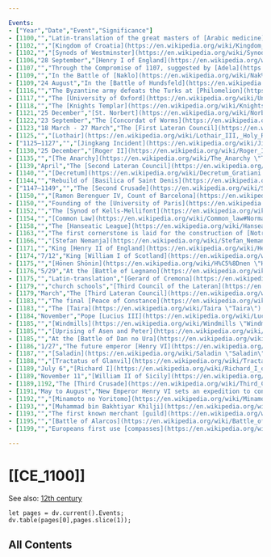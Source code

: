 ```yaml
---

Events:
- ["Year","Date","Event","Significance"]
- [1100,"","Latin-translation of the great masters of [Arabic medicine](https://en.wikipedia.org/wiki/Arabic_medicine \"Arabic medicine\"): [Rhazes](https://en.wikipedia.org/wiki/Muhammad_ibn_Zakariya_al-Razi \"Muhammad ibn Zakariya al-Razi\"), [Ishaq Ibn Imran](https://en.wikipedia.org/wiki/Ishaq_Ibn_Imran \"Ishaq Ibn Imran\"), [Ibn Suleiman](https://en.wikipedia.org/wiki/Isaac_Israeli_ben_Solomon \"Isaac Israeli ben Solomon\"), and [Ibn al-Jazzar](https://en.wikipedia.org/wiki/Ibn_al-Jazzar \"Ibn al-Jazzar\").","Translated by [Constantine the African](https://en.wikipedia.org/wiki/Constantine_the_African \"Constantine the African\")."]
- [1102,"","[Kingdom of Croatia](https://en.wikipedia.org/wiki/Kingdom_of_Croatia_(medieval) \"Kingdom of Croatia (medieval)\") and [Kingdom of Hungary](https://en.wikipedia.org/wiki/Kingdom_of_Hungary \"Kingdom of Hungary\") formed a [personal union](https://en.wikipedia.org/wiki/Personal_union \"Personal union\") of two kingdoms united under the Hungarian king. The act of union was deal with [Pacta conventa](https://en.wikipedia.org/wiki/Pacta_conventa_(Croatia) \"Pacta conventa (Croatia)\"), by which institutions of separate Croatian statehood were maintained through the [Sabor](https://en.wikipedia.org/wiki/Sabor \"Sabor\") (an assembly of Croatian nobles) and the [ban](https://en.wikipedia.org/wiki/Ban_(title) \"Ban (title)\") (viceroy). In addition, the Croatian nobles retained their lands and titles.","Medieval [Hungary](https://en.wikipedia.org/wiki/Hungary \"Hungary\") and [Croatia](https://en.wikipedia.org/wiki/Croatia \"Croatia\") were (in terms of public international law) allied by means of [personal union](https://en.wikipedia.org/wiki/Personal_union \"Personal union\") until 1526. Although, [Hungarian-Croatian state](https://en.wikipedia.org/wiki/Croatia_in_personal_union_with_Hungary \"Croatia in personal union with Hungary\") existed until the beginning of the 20th century and the [Treaty of Trianon](https://en.wikipedia.org/wiki/Treaty_of_Trianon \"Treaty of Trianon\")."]
- [1102,"","[Synods of Westminster](https://en.wikipedia.org/wiki/Synods_of_Westminster \"Synods of Westminster\").","End of simony, [clerical marriages](https://en.wikipedia.org/wiki/Clerical_celibacy \"Clerical celibacy\"), slavery under [Anselm of Canterbury](https://en.wikipedia.org/wiki/Anselm_of_Canterbury \"Anselm of Canterbury\")"]
- [1106,"28 September","[Henry I of England](https://en.wikipedia.org/wiki/Henry_I_of_England \"Henry I of England\") defeats his older brother [Robert Curthose](https://en.wikipedia.org/wiki/Robert_Curthose \"Robert Curthose\"), duke of [Normandy](https://en.wikipedia.org/wiki/Normandy \"Normandy\"), at the [Battle of Tinchebrai](https://en.wikipedia.org/wiki/Battle_of_Tinchebrai \"Battle of Tinchebrai\"), and imprisons him in [Devizes castle](https://en.wikipedia.org/wiki/Devizes_Castle \"Devizes Castle\"); [Edgar Atheling](https://en.wikipedia.org/wiki/Edgar_Atheling \"Edgar Atheling\") and [William Clito](https://en.wikipedia.org/wiki/William_Clito \"William Clito\") are also taken prisoner.","This victory made a later struggle between England and the rising [Capetian](https://en.wikipedia.org/wiki/House_of_Capet \"House of Capet\") power in France inevitable."]
- [1107,"","Through the Compromise of 1107, suggested by [Adela](https://en.wikipedia.org/wiki/Adela_of_Normandy \"Adela of Normandy\"), the sister of [King Henry](https://en.wikipedia.org/wiki/Henry_I_of_England \"Henry I of England\"), the Investiture Struggle in England is ended.","This compromise removed one of the points of friction between the English monarchy and the Catholic Church."]
- [1109,"","In the Battle of [Naklo](https://en.wikipedia.org/wiki/Nak%C5%82o_nad_Noteci%C4%85 \"Nakło nad Notecią\"), [Boleslaus III Wrymouth](https://en.wikipedia.org/wiki/Boleslaus_III_Wrymouth \"Boleslaus III Wrymouth\") defeats the [Pomeranians](https://en.wikipedia.org/wiki/Pomeranians_(Slavic_tribe) \"Pomeranians (Slavic tribe)\").","Polish access to the sea is re-established."]
- [1109,"24 August","In the [Battle of Hundsfeld](https://en.wikipedia.org/wiki/Battle_of_Hundsfeld \"Battle of Hundsfeld\"), [Boleslaus III Wrymouth](https://en.wikipedia.org/wiki/Boleslaus_III_Wrymouth \"Boleslaus III Wrymouth\") defeats Emperor [Henry V](https://en.wikipedia.org/wiki/Henry_V,_Holy_Roman_Emperor \"Henry V, Holy Roman Emperor\").","German expansion to the centre of Europe is stopped."]
- [1116,"","The Byzantine army defeats the Turks at [Philomelion](https://en.wikipedia.org/wiki/Philomelion \"Philomelion\").","The Turks abandon the entire coastal area of [Anatolia](https://en.wikipedia.org/wiki/Anatolia \"Anatolia\") and all of western [Anatolia](https://en.wikipedia.org/wiki/Anatolia \"Anatolia\")"]
- [1117,"","The [University of Oxford](https://en.wikipedia.org/wiki/University_of_Oxford \"University of Oxford\") is founded.","It is the oldest university in the [United Kingdom](https://en.wikipedia.org/wiki/United_Kingdom \"United Kingdom\")."]
- [1118,"","The [Knights Templar](https://en.wikipedia.org/wiki/Knights_Templar \"Knights Templar\") are founded to protect Jerusalem and European pilgrims on their journey to the city.","Becomes the most recognizable, and impactful [military orders](https://en.wikipedia.org/wiki/Military_order_(society) \"Military order (society)\") during the [Crusades](https://en.wikipedia.org/wiki/Crusades \"Crusades\")."]
- [1121,"25 December","[St. Norbert](https://en.wikipedia.org/wiki/Norbert_of_Xanten \"Norbert of Xanten\") and 29 companions make their solemn vows marking the beginning of the [Premonstratensian](https://en.wikipedia.org/wiki/Premonstratensian \"Premonstratensian\") Order.","This order played a significant role in evangelizing the [Slavs](https://en.wikipedia.org/wiki/Slavs \"Slavs\"), the [Wends](https://en.wikipedia.org/wiki/Wends \"Wends\"), to the east of the [Holy Roman Empire](https://en.wikipedia.org/wiki/Holy_Roman_Empire \"Holy Roman Empire\")."]
- [1122,"23 September","The [Concordat of Worms](https://en.wikipedia.org/wiki/Concordat_of_Worms \"Concordat of Worms\") was drawn up between Emperor [Henry V](https://en.wikipedia.org/wiki/Henry_V,_Holy_Roman_Emperor \"Henry V, Holy Roman Emperor\") and Pope [Calixtus II](https://en.wikipedia.org/wiki/Calixtus_II \"Calixtus II\").","This concordat ended the investiture struggle, but bitter rivalry between emperor and pope remained."]
- [1123,"18 March - 27 March","The [First Lateran Council](https://en.wikipedia.org/wiki/First_Council_of_the_Lateran \"First Council of the Lateran\") followed and confirmed the [Concordat of Worms](https://en.wikipedia.org/wiki/Concordat_of_Worms \"Concordat of Worms\").",""]
- [1125,"","[Lothair](https://en.wikipedia.org/wiki/Lothair_III,_Holy_Roman_Emperor \"Lothair III, Holy Roman Emperor\") of Supplinburg, duke of [Saxony](https://en.wikipedia.org/wiki/Saxony \"Saxony\"), is elected [Holy Roman Emperor](https://en.wikipedia.org/wiki/Holy_Roman_Emperor \"Holy Roman Emperor\") instead of the nearest heir, [Frederick](https://en.wikipedia.org/w/index.php?title=Fredrick_I,_Holy_Roman_Emperor&action=edit&redlink=1 \"Fredrick I, Holy Roman Emperor (page does not exist)\") of Swabia.","This election marks the beginning of the great struggle between the [Guelfs](https://en.wikipedia.org/wiki/Guelfs \"Guelfs\") and the [Ghibellines](https://en.wikipedia.org/wiki/Ghibellines \"Ghibellines\")."]
- ["1125–1127","","[Jingkang Incident](https://en.wikipedia.org/wiki/Jingkang_Incident \"Jingkang Incident\").","The [Jurchen](https://en.wikipedia.org/wiki/Jin_dynasty_(1115%E2%80%931234) \"Jin dynasty (1115–1234)\") soldiers sack [Kaifeng](https://en.wikipedia.org/wiki/Bianjing \"Bianjing\"), bringing an end to the [Northern Song Dynasty](https://en.wikipedia.org/wiki/Northern_Song_Dynasty \"Northern Song Dynasty\") in China; the Song moves further south and makes [Lin'an](https://en.wikipedia.org/wiki/Hangzhou \"Hangzhou\") their new capital."]
- [1130,"25 December","[Roger II](https://en.wikipedia.org/wiki/Roger_II \"Roger II\") is crowned King of [Sicily](https://en.wikipedia.org/wiki/Sicily \"Sicily\"), a Royal title given him by the [Antipope](https://en.wikipedia.org/wiki/Antipope \"Antipope\") [Anacletus II](https://en.wikipedia.org/wiki/Anacletus_II \"Anacletus II\").","This coronation marks the beginning of the Kingdom of Sicily and its Mediterranean empire under the [Norman](https://en.wikipedia.org/wiki/Normans \"Normans\") kings, which was able to take on the [Holy Roman Empire](https://en.wikipedia.org/wiki/Holy_Roman_Empire \"Holy Roman Empire\"), the [Papacy](https://en.wikipedia.org/wiki/Papacy \"Papacy\"), and the [Byzantine Empire](https://en.wikipedia.org/wiki/Byzantine_Empire \"Byzantine Empire\")."]
- [1135,"","[The Anarchy](https://en.wikipedia.org/wiki/The_Anarchy \"The Anarchy\") begins in England.","This will mark a 19-year period of Government strife and Civil War between the supporters of [Stephen](https://en.wikipedia.org/wiki/King_Stephen_of_England \"King Stephen of England\") and [Matilda](https://en.wikipedia.org/wiki/Empress_Matilda \"Empress Matilda\"), and end with the crowning of Matilda's son, [Henry II](https://en.wikipedia.org/wiki/Henry_II_of_England \"Henry II of England\"), and beginning the [Plantagenet](https://en.wikipedia.org/wiki/Plantagenet \"Plantagenet\") dynasty."]
- [1139,"April","The [Second Lateran Council](https://en.wikipedia.org/wiki/Second_Council_of_the_Lateran \"Second Council of the Lateran\") declared clerical marriages invalid, regulated clerical dress, and punished attacks on clerics by [excommunication](https://en.wikipedia.org/wiki/Excommunication \"Excommunication\").","Enforces the major reforms that [Gregory VII](https://en.wikipedia.org/wiki/Pope_Gregory_VII \"Pope Gregory VII\") began to heavily campaign for several decades earlier."]
- [1140,"","[Decretum](https://en.wikipedia.org/wiki/Decretum_Gratiani \"Decretum Gratiani\")","[Gratian](https://en.wikipedia.org/wiki/Decretum_Gratiani \"Decretum Gratiani\")"]
- [1144,"","Rebuild of [Basilica of Saint Denis](https://en.wikipedia.org/wiki/Basilica_of_Saint_Denis \"Basilica of Saint Denis\")","[Suger](https://en.wikipedia.org/wiki/Suger \"Suger\")"]
- ["1147–1149","","The [Second Crusade](https://en.wikipedia.org/wiki/Second_Crusade \"Second Crusade\") was in retaliation for the fall of [Edessa](https://en.wikipedia.org/wiki/Edessa,_Mesopotamia \"Edessa, Mesopotamia\"), one of the first [Crusader States](https://en.wikipedia.org/wiki/Crusader_States \"Crusader States\") founded in the First Crusade. It was an overall failure.","This was the first Crusade to have been led by European kings."]
- [1150,"","[Ramon Berenguer IV, Count of Barcelona](https://en.wikipedia.org/wiki/Ramon_Berenguer_IV,_Count_of_Barcelona \"Ramon Berenguer IV, Count of Barcelona\"), married Queen [Petronilla of Aragon](https://en.wikipedia.org/wiki/Petronilla_of_Aragon \"Petronilla of Aragon\"). They had been betrothed in 1137.","This marriage gave the Kingdom of [Aragon](https://en.wikipedia.org/wiki/Aragon \"Aragon\") access to the Mediterranean Sea, creating a powerful kingdom which expanded to control many of the Mediterranean lands."]
- [1150,"","Founding of the [University of Paris](https://en.wikipedia.org/wiki/University_of_Paris \"University of Paris\")",""]
- [1152,"","The [Synod of Kells-Mellifont](https://en.wikipedia.org/wiki/Synod_of_Kells-Mellifont \"Synod of Kells-Mellifont\") established the present diocesan system of Ireland (with later modifications) and recognized the [primacy](https://en.wikipedia.org/wiki/Primate_(bishop) \"Primate (bishop)\") of [Armagh](https://en.wikipedia.org/wiki/Armagh \"Armagh\").","This synod marks the inclusion of the Irish Church into mainstream European Catholicism."]
- [1154,"","[Common Law](https://en.wikipedia.org/wiki/Common_law#Norman_conquest \"Common law\")","[Henry II](https://en.wikipedia.org/wiki/Henry_II_of_England \"Henry II of England\")"]
- [1158,"","The [Hanseatic League](https://en.wikipedia.org/wiki/Hanseatic_League \"Hanseatic League\") is founded.","This marks a new period of trade and economic development for northern and central Europe."]
- [1163,"","The first cornerstone is laid for the construction of [Notre Dame de Paris](https://en.wikipedia.org/wiki/Notre_Dame_de_Paris \"Notre Dame de Paris\").","One of the most famous [Gothic](https://en.wikipedia.org/wiki/Gothic_architecture \"Gothic architecture\") cathedrals of the Middle Ages"]
- [1166,"","[Stefan Nemanja](https://en.wikipedia.org/wiki/Stefan_Nemanja \"Stefan Nemanja\") united Serbian territories, establishing the Medieval Serbian state.","This marks the rise of [Serbia](https://en.wikipedia.org/wiki/Serbia \"Serbia\") which will dominate the Balkans for the next three hundred years. Allies of Serbia at this moment become the Hungarian Kingdom and the [Republic of Venice](https://en.wikipedia.org/wiki/Republic_of_Venice \"Republic of Venice\")."]
- [1171,"","King [Henry II of England](https://en.wikipedia.org/wiki/Henry_II_of_England \"Henry II of England\") lands in Ireland to assert his supremacy and the Synod of Cashel acknowledges his sovereignty.","With his landing, Henry begins the English claim to and occupation of Ireland which would last some seven and a half centuries."]
- [1174,"7/12","King [William I of Scotland](https://en.wikipedia.org/wiki/William_I_of_Scotland \"William I of Scotland\"), captured in the [Battle of Alnwick](https://en.wikipedia.org/wiki/Battle_of_Alnwick_(1174) \"Battle of Alnwick (1174)\") by the English, accepts the feudal lordship of the English crown and does ceremonial allegiance at York.","This is the beginning of the gradual acquisition of Scotland by the English."]
- [1175,"","[Hōnen Shōnin](https://en.wikipedia.org/wiki/H%C5%8Dnen \"Hōnen\") (Genkū) founds the [Jōdo shū](https://en.wikipedia.org/wiki/Jodo_shu \"Jodo shu\") (Pure Land) sect of Buddhism.","This event marks the beginning of the Buddhist sectarian movement in Japan."]
- [1176,"5/29","At the [Battle of Legnano](https://en.wikipedia.org/wiki/Battle_of_Legnano \"Battle of Legnano\"), the cavalry of [Frederick Barbarossa](https://en.wikipedia.org/wiki/Frederick_I,_Holy_Roman_Emperor \"Frederick I, Holy Roman Emperor\") is defeated by the infantry of the [Lombard League](https://en.wikipedia.org/wiki/Lombard_League \"Lombard League\").","This is the first major defeat of cavalry by infantry, signaling the new role of the bourgeoisie."]
- [1175,"","Latin-translation","[Gerard of Cremona](https://en.wikipedia.org/wiki/Gerard_of_Cremona \"Gerard of Cremona\")"]
- [1179,"","church schools","[Third Council of the Lateran](https://en.wikipedia.org/wiki/Third_Council_of_the_Lateran \"Third Council of the Lateran\")"]
- [1179,"March","The [Third Lateran Council](https://en.wikipedia.org/wiki/Third_Council_of_the_Lateran \"Third Council of the Lateran\") limits papal electees to the cardinals alone, condemns [simony](https://en.wikipedia.org/wiki/Simony \"Simony\"), and forbids the promotion of anyone to the [episcopate](https://en.wikipedia.org/wiki/Episcopate \"Episcopate\") before the age of thirty.",""]
- [1183,"","The final [Peace of Constance](https://en.wikipedia.org/wiki/Peace_of_Constance \"Peace of Constance\") between [Frederick Barbarossa](https://en.wikipedia.org/wiki/Frederick_I,_Holy_Roman_Emperor \"Frederick I, Holy Roman Emperor\"), the pope, and the Lombard towns is signed.","The various articles of the treaty destroyed the unity of the Empire and Germany and Italy underwent separate developments."]
- [1183,"","The [Taira](https://en.wikipedia.org/wiki/Taira \"Taira\") clan are driven out of [Kyōto](https://en.wikipedia.org/wiki/Ky%C5%8Dto \"Kyōto\") by [Minamoto](https://en.wikipedia.org/wiki/Minamoto \"Minamoto\") Yoshinaka.","The two-year conflict which follows ends at the [Battle of Dan no Ura](https://en.wikipedia.org/wiki/Battle_of_Dan_no_Ura \"Battle of Dan no Ura\") (1185)."]
- [1184,"November","Pope [Lucius III](https://en.wikipedia.org/wiki/Lucius_III \"Lucius III\") issues the [papal bull](https://en.wikipedia.org/wiki/Papal_bull \"Papal bull\") _[Ad Abolendam](https://en.wikipedia.org/wiki/Ad_Abolendam \"Ad Abolendam\")_.","This bull set up the organization of the medieval [inquisitions](https://en.wikipedia.org/wiki/Inquisitions \"Inquisitions\")."]
- [1185,"","[Windmills](https://en.wikipedia.org/wiki/Windmills \"Windmills\") are first recorded.",""]
- [1185,"","[Uprising of Asen and Peter](https://en.wikipedia.org/wiki/Uprising_of_Asen_and_Peter \"Uprising of Asen and Peter\"). The reestablishment of the [Bulgarian Empire](https://en.wikipedia.org/wiki/Second_Bulgarian_Empire \"Second Bulgarian Empire\").",""]
- [1185,"","At the [Battle of Dan no Ura](https://en.wikipedia.org/wiki/Battle_of_Dan_no_Ura \"Battle of Dan no Ura\"), [Minamoto](https://en.wikipedia.org/wiki/Minamoto \"Minamoto\") Yoshitsune annihilates the [Taira](https://en.wikipedia.org/wiki/Taira \"Taira\") clan.","The elimination of the Taira leaves the Minamoto the virtual rulers of Japan and marks the beginning of the first period of feudal rule known as the [Kamakura Period](https://en.wikipedia.org/wiki/Kamakura_Period \"Kamakura Period\")."]
- [1186,"1/27","The future emperor [Henry VI](https://en.wikipedia.org/wiki/Henry_VI,_Holy_Roman_Emperor \"Henry VI, Holy Roman Emperor\") marries [Constance of Sicily](https://en.wikipedia.org/wiki/Constance_of_Sicily \"Constance of Sicily\"), heiress to the [Sicilian](https://en.wikipedia.org/wiki/Sicily \"Sicily\") throne.","This marriage shifts the focus of the [Guelphs](https://en.wikipedia.org/wiki/Guelphs_and_Ghibellines \"Guelphs and Ghibellines\")/Ghibelline struggle to Sicily and marks the ruin of the House of [Hohenstaufen](https://en.wikipedia.org/wiki/Hohenstaufen \"Hohenstaufen\")."]
- [1187,"","[Saladin](https://en.wikipedia.org/wiki/Saladin \"Saladin\") recaptures Jerusalem.","Would lead to the [Third Crusade](https://en.wikipedia.org/wiki/Third_Crusade \"Third Crusade\")."]
- [1188,"","[Tractatus of Glanvil](https://en.wikipedia.org/wiki/Tractatus_of_Glanvil \"Tractatus of Glanvil\")","[Oxford University](https://en.wikipedia.org/wiki/University_of_Oxford \"University of Oxford\")"]
- [1189,"July 6","[Richard I](https://en.wikipedia.org/wiki/Richard_I_of_England \"Richard I of England\") ascends the throne of England.","His heavy taxation to finance his European ventures created an antipathy of barons and people toward the crown, but his being absent enabled the English to advance in their political development."]
- [1189,"November 11","[William II of Sicily](https://en.wikipedia.org/wiki/William_II_of_Sicily \"William II of Sicily\") died and was succeeded by [Tancred of Sicily](https://en.wikipedia.org/wiki/Tancred_of_Sicily \"Tancred of Sicily\") instead of Constance.","A result to the displeasure of Constance and her husband Henry that would lead to expeditions in 1191 and 1194."]
- [1189,1192,"The [Third Crusade](https://en.wikipedia.org/wiki/Third_Crusade \"Third Crusade\") follows upon [Saladin](https://en.wikipedia.org/wiki/Saladin \"Saladin\")'s uniting the Muslim world and recapturing [Jerusalem](https://en.wikipedia.org/wiki/Jerusalem \"Jerusalem\").","Despite managing to win several major battles, the Crusaders did not recapture Jerusalem."]
- [1191,"May to August","New Emperor Henry VI sets an expedition to conquer Kingdom of Sicily however fails and Empress Constance is captured.","In 1192 [Margaritus of Brindisi](https://en.wikipedia.org/wiki/Margaritus_of_Brindisi \"Margaritus of Brindisi\") was created the first [Count of Malta](https://en.wikipedia.org/wiki/Count_of_Malta \"Count of Malta\") for capturing the empress; in the same year [Pope Celestine III](https://en.wikipedia.org/wiki/Pope_Celestine_III \"Pope Celestine III\") forced Tancred to release the empress."]
- [1192,"","[Minamoto no Yoritomo](https://en.wikipedia.org/wiki/Minamoto_no_Yoritomo \"Minamoto no Yoritomo\") is appointed _Sei-i Taishōgun_, or _[shōgun](https://en.wikipedia.org/wiki/Sh%C5%8Dgun \"Shōgun\")_ for short.","He is the first of a long line of military dictators to bear this title. The institution would last until 1913."]
- [1193,"","[Muhammad bin Bakhtiyar Khilji](https://en.wikipedia.org/wiki/Muhammad_bin_Bakhtiyar_Khilji \"Muhammad bin Bakhtiyar Khilji\") sack and burn the university at [Nalanda](https://en.wikipedia.org/wiki/Nalanda \"Nalanda\").","This is the beginning of the decline of [Buddhism](https://en.wikipedia.org/wiki/Buddhism \"Buddhism\") in India."]
- [1193,"","The first known merchant [guild](https://en.wikipedia.org/wiki/Guild \"Guild\").",""]
- [1195,"","[Battle of Alarcos](https://en.wikipedia.org/wiki/Battle_of_Alarcos \"Battle of Alarcos\") The [Almohad Caliphate](https://en.wikipedia.org/wiki/Almohad_Caliphate \"Almohad Caliphate\") decisively defeat the Kingdom of Castile.","The Almohads pushed Christians to the north and established themselves as the supreme power in Al-Andalus"]
- [1199,"","Europeans first use [compasses](https://en.wikipedia.org/wiki/Compass \"Compass\").",""]

---
```


# [[CE_1100]] 

See also: [12th century](https://en.wikipedia.org/wiki/12th_century "12th century")


```dataviewjs
let pages = dv.current().Events;
dv.table(pages[0],pages.slice(1));
```


## All Contents

```folderv
```





